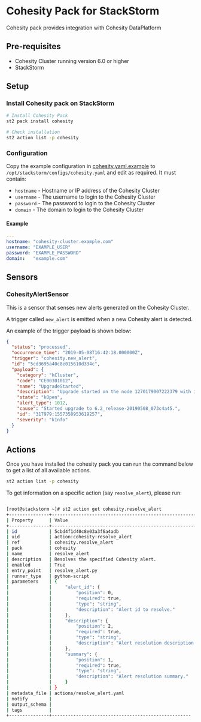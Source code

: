 # Cohesity Pack for StackStorm

Cohesity pack provides integration with Cohesity DataPlatform

## Pre-requisites

- Cohesity Cluster running version 6.0 or higher
- StackStorm

## Setup

### Install Cohesity pack on StackStorm

```bash
# Install Cohesity Pack
st2 pack install cohesity

# Check installation
st2 action list -p cohesity
```

### Configuration

Copy the example configuration in [cohesity.yaml.example](./cohesity.yaml.example) to `/opt/stackstorm/configs/cohesity.yaml` and edit as required. It must contain:
* `hostname` - Hostname or IP address of the Cohesity Cluster
* `username` - The username to login to the Cohesity Cluster
* `password` - The password to login to the Cohesity Cluster
* `domain`   - The domain to login to the Cohesity Cluster

#### Example

```yaml
---
hostname: "cohesity-cluster.example.com"
username: "EXAMPLE_USER"
password: "EXAMPLE_PASSWORD"
domain:   "example.com"
```

## Sensors

### CohesityAlertSensor
This is a sensor that senses new alerts generated on the Cohesity Cluster.

A trigger called `new_alert` is emitted when a new Cohesity alert is detected.

An example of the trigger payload is shown below:

```json
{
  "status": "processed",
  "occurrence_time": "2019-05-08T16:42:18.000000Z",
  "trigger": "cohesity.new_alert",
  "id": "5cd3695a40c8e015610d334c",
  "payload": {
    "category": "kCluster",
    "code": "CE00301012",
    "name": "UpgradeStarted",
    "description": "Upgrade started on the node 1270179007222379 with ip 10.2.148.29.",
    "state": "kOpen",
    "alert_type": 1012,
    "cause": "Started upgrade to 6.2_release-20190508_073c4a45.",
    "id": "317979:1557358953619257",
    "severity": "kInfo"
  }
}
```

## Actions

Once you have installed the cohesity pack you can run the command below to get a list of all available actions.

```bash
st2 action list -p cohesity
```

To get information on a specific action (say `resolve_alert`), please run:

```bash

[root@stackstorm ~]# st2 action get cohesity.resolve_alert
+---------------+--------------------------------------------------------+
| Property      | Value                                                  |
+---------------+--------------------------------------------------------+
| id            | 5cbd4f1d40c8e03a3f6a4adb                               |
| uid           | action:cohesity:resolve_alert                          |
| ref           | cohesity.resolve_alert                                 |
| pack          | cohesity                                               |
| name          | resolve_alert                                          |
| description   | Resolves the specified Cohesity alert.                 |
| enabled       | True                                                   |
| entry_point   | resolve_alert.py                                       |
| runner_type   | python-script                                          |
| parameters    | {                                                      |
|               |     "alert_id": {                                      |
|               |         "position": 0,                                 |
|               |         "required": true,                              |
|               |         "type": "string",                              |
|               |         "description": "Alert id to resolve."          |
|               |     },                                                 |
|               |     "description": {                                   |
|               |         "position": 2,                                 |
|               |         "required": true,                              |
|               |         "type": "string",                              |
|               |         "description": "Alert resolution description." |
|               |     },                                                 |
|               |     "summary": {                                       |
|               |         "position": 1,                                 |
|               |         "required": true,                              |
|               |         "type": "string",                              |
|               |         "description": "Alert resolution summary."     |
|               |     }                                                  |
|               | }                                                      |
| metadata_file | actions/resolve_alert.yaml                             |
| notify        |                                                        |
| output_schema |                                                        |
| tags          |                                                        |
+---------------+----------------------------------------------------
```
